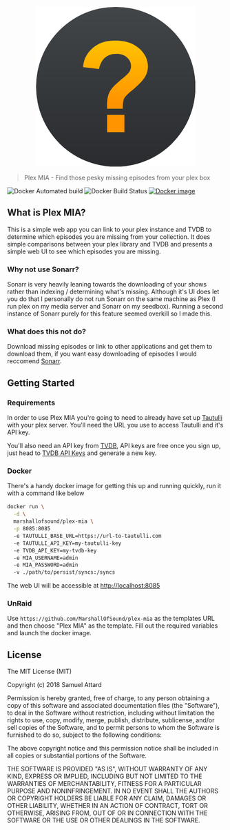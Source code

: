 <p align="center">
  <img src="logo.png" />
</p>

> Plex MIA - Find those pesky missing episodes from your plex box

![Docker Automated build](https://img.shields.io/docker/automated/marshallofsound/plex-mia.svg?style=flat-square) ![Docker Build Status](https://img.shields.io/docker/build/marshallofsound/plex-mia.svg?style=flat-square) [![Docker image](https://img.shields.io/badge/docker-marshallofsound/plex--mia-blue.svg?longCache=true&logo=docker&style=flat-square)](https://hub.docker.com/r/marshallofsound/plex-mia/)

## What is Plex MIA?

This is a simple web app you can link to your plex instance and TVDB to determine which episodes you are missing from your collection.  It does simple comparisons between your plex library and TVDB and presents a simple web UI to see which episodes you are missing.

### Why not use Sonarr?

Sonarr is very heavily leaning towards the downloading of your shows rather than indexing / determining what's missing.  Although it's UI does let you do that I personally do not run Sonarr on the same machine as Plex (I run plex on my media server and Sonarr on my seedbox).  Running a second instance of Sonarr purely for this feature seemed overkill so I made this.

### What does this not do?

Download missing episodes or link to other applications and get them to download them, if you want easy downloading of episodes I would reccomend [Sonarr](https://github.com/Sonarr/Sonarr).

## Getting Started

### Requirements

In order to use Plex MIA you're going to need to already have set up [Tautulli](https://github.com/Tautulli/Tautulli) with your plex server.  You'll need the URL you use to access Tautulli and it's API key.

You'll also need an API key from [TVDB](https://www.thetvdb.com/), API keys are free once you sign up, just head to [TVDB API Keys](https://www.thetvdb.com/member/api) and generate a new key.

### Docker

There's a handy docker image for getting this up and running quickly, run it with a command like below

```bash
docker run \
  -d \
  marshallofsound/plex-mia \
  -p 8085:8085
  -e TAUTULLI_BASE_URL=https://url-to-tautulli.com
  -e TAUTULLI_API_KEY=my-tautulli-key
  -e TVDB_API_KEY=my-tvdb-key
  -e MIA_USERNAME=admin
  -e MIA_PASSWORD=admin
  -v ./path/to/persist/syncs:/syncs
```

The web UI will be accessible at [http://localhost:8085](http://localhost:8085)

### UnRaid

Use `https://github.com/MarshallOfSound/plex-mia` as the templates URL and then choose "Plex MIA" as the template.  Fill out the required variables and launch the docker image.

License
-------

The MIT License (MIT)

Copyright (c) 2018 Samuel Attard

Permission is hereby granted, free of charge, to any person obtaining a copy of
this software and associated documentation files (the "Software"), to deal in
the Software without restriction, including without limitation the rights to
use, copy, modify, merge, publish, distribute, sublicense, and/or sell copies of
the Software, and to permit persons to whom the Software is furnished to do so,
subject to the following conditions:

The above copyright notice and this permission notice shall be included in all
copies or substantial portions of the Software.

THE SOFTWARE IS PROVIDED "AS IS", WITHOUT WARRANTY OF ANY KIND, EXPRESS OR
IMPLIED, INCLUDING BUT NOT LIMITED TO THE WARRANTIES OF MERCHANTABILITY, FITNESS
FOR A PARTICULAR PURPOSE AND NONINFRINGEMENT. IN NO EVENT SHALL THE AUTHORS OR
COPYRIGHT HOLDERS BE LIABLE FOR ANY CLAIM, DAMAGES OR OTHER LIABILITY, WHETHER
IN AN ACTION OF CONTRACT, TORT OR OTHERWISE, ARISING FROM, OUT OF OR IN
CONNECTION WITH THE SOFTWARE OR THE USE OR OTHER DEALINGS IN THE SOFTWARE.
